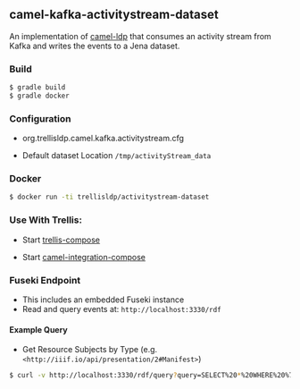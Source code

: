 ## camel-kafka-activitystream-dataset

An implementation of [camel-ldp](https://github.com/trellis-ldp/camel-ldp) that consumes an activity stream from Kafka 
and writes the events to a Jena dataset.

### Build
```bash
$ gradle build
$ gradle docker
```
### Configuration

* org.trellisldp.camel.kafka.activitystream.cfg

* Default dataset Location `/tmp/activityStream_data`

 ### Docker
 ```bash
 $ docker run -ti trellisldp/activitystream-dataset
 ```
 
### Use With Trellis:
* Start [trellis-compose](https://github.com/trellis-ldp/trellis-deployment/blob/master/trellis-compose/docker-compose.yml) 

* Start [camel-integration-compose](https://github.com/trellis-ldp/trellis-deployment/blob/master/trellis-compose/camel-integrations/docker-compose.yml)

### Fuseki Endpoint
* This includes an embedded Fuseki instance
* Read and query events at:
`http://localhost:3330/rdf`

#### Example Query
* Get Resource Subjects by Type (e.g. `<http://iiif.io/api/presentation/2#Manifest>`)

```bash
$ curl -v http://localhost:3330/rdf/query?query=SELECT%20*%20WHERE%20%7B%3Fs%20%3Chttp%3A%2F%2Fwww.w3.org%2F1999%2F02%2F22-rdf-syntax-ns%23type%3E%20%3Chttp%3A%2F%2Fiiif.io%2Fapi%2Fpresentation%2F2%23Manifest%3E%7D
```